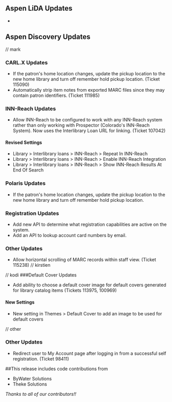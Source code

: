 ## Aspen LiDA Updates
- 

## Aspen Discovery Updates
// mark
### CARL.X Updates
- If the patron's home location changes, update the pickup location to the new home library and turn off remember hold pickup location. (Ticket 115090)
- Automatically strip item notes from exported MARC files since they may contain patron identifiers. (Ticket 111985)

### INN-Reach Updates
- Allow INN-Reach to be configured to work with any INN-Reach system rather than only working with Prospector (Colorado's INN-Reach System). Now uses the Interlibrary Loan URL for linking. (Ticket 107042)

<div markdown="1" class="settings">

#### Revised Settings
- Library > Interlibrary loans >  INN-Reach > Repeat In INN-Reach
- Library > Interlibrary loans >  INN-Reach > Enable INN-Reach Integration
- Library > Interlibrary loans >  INN-Reach > Show INN-Reach Results At End Of Search
</div>

### Polaris Updates
- If the patron's home location changes, update the pickup location to the new home library and turn off remember hold pickup location.

### Registration Updates
- Add new API to determine what registration capabilities are active on the system.  
- Add an API to lookup account card numbers by email. 

### Other Updates
- Allow horizontal scrolling of MARC records within staff view. (Ticket 115238)
// kirstien

// kodi
###Default Cover Updates
- Add ability to choose a default cover image for default covers generated for library catalog items (Tickets 113975, 100969)

<div markdown="1" class="settings">

#### New Settings
- New setting in Themes > Default Cover to add an image to be used for default covers 
</div>

// other
### Other Updates
- Redirect user to My Account page after logging in from a successful self registration. (Ticket 98411)

##This release includes code contributions from
- ByWater Solutions
- Theke Solutions 

_Thanks to all of our contributors!!_